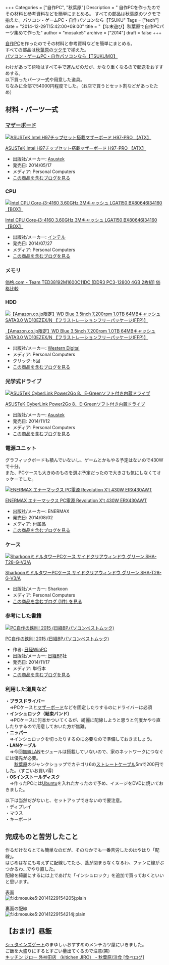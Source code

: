 +++
Categories = ["自作PC", "秋葉原"]
Description = " 自作PCを作ったのでその材料と参考資料などを簡単にまとめる。 すべての部品は秋葉原のツクモで揃えた。パソコン・ゲームPC・自作パソコンなら【TSUKU"
Tags = ["tech"]
date = "2014-12-29T15:42:00+09:00"
title = "【年末遊び】秋葉原で自作PCパーツ集めて作った"
author = "mosuke5"
archive = ["2014"]
draft = false
+++

<body>
<p><a class="keyword" href="http://d.hatena.ne.jp/keyword/%BC%AB%BA%EEPC">自作PC</a>を作ったのでその材料と参考資料などを簡単にまとめる。<br>
すべての部品は<a class="keyword" href="http://d.hatena.ne.jp/keyword/%BD%A9%CD%D5%B8%B6">秋葉原</a>の<a class="keyword" href="http://d.hatena.ne.jp/keyword/%A5%C4%A5%AF%A5%E2">ツクモ</a>で揃えた。<br>
<a href="http://shop.tsukumo.co.jp/" target="_blank">パソコン・ゲームPC・自作パソコンなら【TSUKUMO】</a>
<p>わけがあって荷物はすべて手で運んだのだが、かなり重くなるので郵送をおすすめする。<br>
以下買ったパーツ一式や用意した道具。<br>
ちなみに全部で54000円程度でした。（お店で買うとセット割などがあったため）</p>

<div class="section">
    <h2>材料・パーツ一式</h2>
    
<div class="section">
    <h3><a class="keyword" href="http://d.hatena.ne.jp/keyword/%A5%DE%A5%B6%A1%BC%A5%DC%A1%BC%A5%C9">マザーボード</a></h3>
    <p></p>
<div class="hatena-asin-detail">
<a href="http://www.amazon.co.jp/exec/obidos/ASIN/B00KD6RZIG/hatena-blog-22/"><img src="http://ecx.images-amazon.com/images/I/61rM4AVJ3yL._SL160_.jpg" class="hatena-asin-detail-image" alt="ASUSTeK Intel H97チップセット搭載マザーボード H97-PRO 【ATX】" title="ASUSTeK Intel H97チップセット搭載マザーボード H97-PRO 【ATX】"></a><div class="hatena-asin-detail-info">
<p class="hatena-asin-detail-title"><a href="http://www.amazon.co.jp/exec/obidos/ASIN/B00KD6RZIG/hatena-blog-22/">ASUSTeK Intel H97チップセット搭載マザーボード H97-PRO 【ATX】</a></p>
<ul>
<li>
<span class="hatena-asin-detail-label">出版社/メーカー:</span> <a class="keyword" href="http://d.hatena.ne.jp/keyword/Asustek">Asustek</a>
</li>
<li>
<span class="hatena-asin-detail-label">発売日:</span> 2014/05/17</li>
<li>
<span class="hatena-asin-detail-label">メディア:</span> Personal Computers</li>
<li><a href="http://d.hatena.ne.jp/asin/B00KD6RZIG/hatena-blog-22" target="_blank">この商品を含むブログを見る</a></li>
</ul>
</div>
<div class="hatena-asin-detail-foot"></div>
</div>

</div>
<div class="section">
    <h3>CPU</h3>
    <p></p>
<div class="hatena-asin-detail">
<a href="http://www.amazon.co.jp/exec/obidos/ASIN/B00LV8U0VE/hatena-blog-22/"><img src="http://ecx.images-amazon.com/images/I/51R95kYLwCL._SL160_.jpg" class="hatena-asin-detail-image" alt="Intel CPU Core-i3-4160 3.60GHz 3Mキャッシュ LGA1150 BX80646I34160 【BOX】" title="Intel CPU Core-i3-4160 3.60GHz 3Mキャッシュ LGA1150 BX80646I34160 【BOX】"></a><div class="hatena-asin-detail-info">
<p class="hatena-asin-detail-title"><a href="http://www.amazon.co.jp/exec/obidos/ASIN/B00LV8U0VE/hatena-blog-22/">Intel CPU Core-i3-4160 3.60GHz 3Mキャッシュ LGA1150 BX80646I34160 【BOX】</a></p>
<ul>
<li>
<span class="hatena-asin-detail-label">出版社/メーカー:</span> <a class="keyword" href="http://d.hatena.ne.jp/keyword/%A5%A4%A5%F3%A5%C6%A5%EB">インテル</a>
</li>
<li>
<span class="hatena-asin-detail-label">発売日:</span> 2014/07/27</li>
<li>
<span class="hatena-asin-detail-label">メディア:</span> Personal Computers</li>
<li><a href="http://d.hatena.ne.jp/asin/B00LV8U0VE/hatena-blog-22" target="_blank">この商品を含むブログを見る</a></li>
</ul>
</div>
<div class="hatena-asin-detail-foot"></div>
</div>

</div>
<div class="section">
    <h3>メモリ</h3>
    <a href="http://kakaku.com/item/K0000290991/">価格.com - Team TED38192M1600C11DC [DDR3 PC3-12800 4GB 2枚組] 価格比較</a><br>
</div>
<div class="section">
    <h3>HDD</h3>
    <p></p>
<div class="hatena-asin-detail">
<a href="http://www.amazon.co.jp/exec/obidos/ASIN/B009QWUF9E/hatena-blog-22/"><img src="http://ecx.images-amazon.com/images/I/51XtnFUCHHL._SL160_.jpg" class="hatena-asin-detail-image" alt="【Amazon.co.jp限定】WD Blue 3.5inch 7,200rpm 1.0TB 64MBキャッシュ SATA3.0 WD10EZEX/N 【フラストレーションフリーパッケージ(FFP)】" title="【Amazon.co.jp限定】WD Blue 3.5inch 7,200rpm 1.0TB 64MBキャッシュ SATA3.0 WD10EZEX/N 【フラストレーションフリーパッケージ(FFP)】"></a><div class="hatena-asin-detail-info">
<p class="hatena-asin-detail-title"><a href="http://www.amazon.co.jp/exec/obidos/ASIN/B009QWUF9E/hatena-blog-22/">【Amazon.co.jp限定】WD Blue 3.5inch 7,200rpm 1.0TB 64MBキャッシュ SATA3.0 WD10EZEX/N 【フラストレーションフリーパッケージ(FFP)】</a></p>
<ul>
<li>
<span class="hatena-asin-detail-label">出版社/メーカー:</span> <a class="keyword" href="http://d.hatena.ne.jp/keyword/Western%20Digital">Western Digital</a>
</li>
<li>
<span class="hatena-asin-detail-label">メディア:</span> Personal Computers</li>
<li> <span class="hatena-asin-detail-label">クリック</span>: 5回</li>
<li><a href="http://d.hatena.ne.jp/asin/B009QWUF9E/hatena-blog-22" target="_blank">この商品を含むブログを見る</a></li>
</ul>
</div>
<div class="hatena-asin-detail-foot"></div>
</div>

</div>
<div class="section">
    <h3>光学式ドライブ</h3>
    <p></p>
<div class="hatena-asin-detail">
<a href="http://www.amazon.co.jp/exec/obidos/ASIN/B00OYQTP48/hatena-blog-22/"><img src="http://ecx.images-amazon.com/images/I/11PYvtXkVFL._SL160_.jpg" class="hatena-asin-detail-image" alt="ASUSTeK CyberLink Power2Go 8、E-Greenソフト付き内蔵ドライブ" title="ASUSTeK CyberLink Power2Go 8、E-Greenソフト付き内蔵ドライブ"></a><div class="hatena-asin-detail-info">
<p class="hatena-asin-detail-title"><a href="http://www.amazon.co.jp/exec/obidos/ASIN/B00OYQTP48/hatena-blog-22/">ASUSTeK CyberLink Power2Go 8、E-Greenソフト付き内蔵ドライブ</a></p>
<ul>
<li>
<span class="hatena-asin-detail-label">出版社/メーカー:</span> <a class="keyword" href="http://d.hatena.ne.jp/keyword/Asustek">Asustek</a>
</li>
<li>
<span class="hatena-asin-detail-label">発売日:</span> 2014/11/12</li>
<li>
<span class="hatena-asin-detail-label">メディア:</span> Personal Computers</li>
<li><a href="http://d.hatena.ne.jp/asin/B00OYQTP48/hatena-blog-22" target="_blank">この商品を含むブログを見る</a></li>
</ul>
</div>
<div class="hatena-asin-detail-foot"></div>
</div>

</div>
<div class="section">
    <h3>電源ユニット</h3>
    <p>グラフィックボードも積んでいないし、ゲームとかもやる予定はないので430Wで十分。<br>
また、PCケースも大きめのものを選ぶ予定だったので大きさも気にしなくてオッケーでした。</p>
<div class="hatena-asin-detail">
<a href="http://www.amazon.co.jp/exec/obidos/ASIN/B00FSFA566/hatena-blog-22/"><img src="http://ecx.images-amazon.com/images/I/51-UWNSkHAL._SL160_.jpg" class="hatena-asin-detail-image" alt="ENERMAX エナーマックス PC電源 Revolution X't 430W ERX430AWT" title="ENERMAX エナーマックス PC電源 Revolution X't 430W ERX430AWT"></a><div class="hatena-asin-detail-info">
<p class="hatena-asin-detail-title"><a href="http://www.amazon.co.jp/exec/obidos/ASIN/B00FSFA566/hatena-blog-22/">ENERMAX エナーマックス PC電源 Revolution X't 430W ERX430AWT</a></p>
<ul>
<li>
<span class="hatena-asin-detail-label">出版社/メーカー:</span> ENERMAX</li>
<li>
<span class="hatena-asin-detail-label">発売日:</span> 2014/08/02</li>
<li>
<span class="hatena-asin-detail-label">メディア:</span> 付属品</li>
<li><a href="http://d.hatena.ne.jp/asin/B00FSFA566/hatena-blog-22" target="_blank">この商品を含むブログを見る</a></li>
</ul>
</div>
<div class="hatena-asin-detail-foot"></div>
</div>

</div>
<div class="section">
    <h3>ケース</h3>
    <p></p>
<div class="hatena-asin-detail">
<a href="http://www.amazon.co.jp/exec/obidos/ASIN/B00E6GZL7Q/hatena-blog-22/"><img src="http://ecx.images-amazon.com/images/I/51SRInEw4oL._SL160_.jpg" class="hatena-asin-detail-image" alt="SharkoonミドルタワーPCケース サイドクリアウィンドウ グリーン SHA-T28-G-V3/A" title="SharkoonミドルタワーPCケース サイドクリアウィンドウ グリーン SHA-T28-G-V3/A"></a><div class="hatena-asin-detail-info">
<p class="hatena-asin-detail-title"><a href="http://www.amazon.co.jp/exec/obidos/ASIN/B00E6GZL7Q/hatena-blog-22/">SharkoonミドルタワーPCケース サイドクリアウィンドウ グリーン SHA-T28-G-V3/A</a></p>
<ul>
<li>
<span class="hatena-asin-detail-label">出版社/メーカー:</span> Sharkoon</li>
<li>
<span class="hatena-asin-detail-label">メディア:</span> Personal Computers</li>
<li><a href="http://d.hatena.ne.jp/asin/B00E6GZL7Q/hatena-blog-22" target="_blank">この商品を含むブログ (1件) を見る</a></li>
</ul>
</div>
<div class="hatena-asin-detail-foot"></div>
</div>

</div>
<div class="section">
    <h3>参考にした書籍</h3>
    <p></p>
<div class="hatena-asin-detail">
<a href="http://www.amazon.co.jp/exec/obidos/ASIN/4822269973/hatena-blog-22/"><img src="http://ecx.images-amazon.com/images/I/618HZCdKnkL._SL160_.jpg" class="hatena-asin-detail-image" alt="PC自作の鉄則! 2015 (日経BPパソコンベストムック)" title="PC自作の鉄則! 2015 (日経BPパソコンベストムック)"></a><div class="hatena-asin-detail-info">
<p class="hatena-asin-detail-title"><a href="http://www.amazon.co.jp/exec/obidos/ASIN/4822269973/hatena-blog-22/">PC自作の鉄則! 2015 (日経BPパソコンベストムック)</a></p>
<ul>
<li>
<span class="hatena-asin-detail-label">作者:</span> <a class="keyword" href="http://d.hatena.ne.jp/keyword/%C6%FC%B7%D0WinPC">日経WinPC</a>
</li>
<li>
<span class="hatena-asin-detail-label">出版社/メーカー:</span> <a class="keyword" href="http://d.hatena.ne.jp/keyword/%C6%FC%B7%D0BP">日経BP</a>社</li>
<li>
<span class="hatena-asin-detail-label">発売日:</span> 2014/11/17</li>
<li>
<span class="hatena-asin-detail-label">メディア:</span> 単行本</li>
<li><a href="http://d.hatena.ne.jp/asin/4822269973/hatena-blog-22" target="_blank">この商品を含むブログを見る</a></li>
</ul>
</div>
<div class="hatena-asin-detail-foot"></div>
</div>

</div>
<div class="section">
    <h3>利用した道具など</h3>
    <p><b>・プラスドライバー</b><br>
　⇒PCケースと<a class="keyword" href="http://d.hatena.ne.jp/keyword/%A5%DE%A5%B6%A1%BC%A5%DC%A1%BC%A5%C9">マザーボード</a>などを固定したりするのにドライバーは必須<br>
<b>・インシュロック（結束バンド）</b><br>
　⇒PCケースに何本かついてくるが、綺麗に配線しようと思うと何度かやり直したりするので用意しておいた方が無難。<br>
<b>・ニッパー</b><br>
　⇒インシュロックを切ったりするのに必要なので準備しておきましょう。<br>
<b>・LANケーブル</b><br>
　⇒今回<a class="keyword" href="http://d.hatena.ne.jp/keyword/%CC%B5%C0%FELAN">無線LAN</a>モジュールは搭載していないので、家のネットワークにつなぐには優先が必要。<br>
　　<a class="keyword" href="http://d.hatena.ne.jp/keyword/%BD%A9%CD%D5%B8%B6">秋葉原</a>のジャンクショップでカテゴリ6の<a class="keyword" href="http://d.hatena.ne.jp/keyword/%A5%B9%A5%C8%A5%EC%A1%BC%A5%C8%A5%B1%A1%BC%A5%D6%A5%EB">ストレートケーブル</a>5mで200円でした。（すごいお買い得）<br>
<b>・OSインストールディスク</b><br>
　⇒作ったPCには<a class="keyword" href="http://d.hatena.ne.jp/keyword/Ubuntu">Ubuntu</a>を入れたかったので予め、イメージをDVDに焼いておきました。</p>
<p>以下は当然だがないと、セットアップできないので要注意。<br>
・ディプレイ<br>
・マウス<br>
・キーボード</p>

</div>
</div>
<div class="section">
    <h2>完成ものと苦労したこと</h2>
    <p>作るだけならとても簡単なのだが、そのなかでも一番苦労したのはやはり「配線」。<br>
はじめはなにも考えずに配線してたら、蓋が閉まらなくなるわ、ファンに線がぶつかるわ…でやり直した。<br>
配線を綺麗にするには上であげた「インシュロック」を追加で買っておくといいと思います。</p>
<p>表面<br>
<span itemscope itemtype="http://schema.org/Photograph"><img src="https://cdn-ak.f.st-hatena.com/images/fotolife/m/mosuke5/20141229/20141229154205.jpg" alt="f:id:mosuke5:20141229154205j:plain" title="f:id:mosuke5:20141229154205j:plain" class="hatena-fotolife" itemprop="image"></span></p>
<p>裏面の配線<br>
<span itemscope itemtype="http://schema.org/Photograph"><img src="https://cdn-ak.f.st-hatena.com/images/fotolife/m/mosuke5/20141229/20141229154214.jpg" alt="f:id:mosuke5:20141229154214j:plain" title="f:id:mosuke5:20141229154214j:plain" class="hatena-fotolife" itemprop="image"></span><br>
</p>

</div>
<div class="section">
    <h2>【おまけ】昼飯</h2>
    <p><a class="keyword" href="http://d.hatena.ne.jp/keyword/%A5%B7%A5%E5%A5%BF%A5%A4%A5%F3%A5%BA%A5%B2%A1%BC%A5%C8">シュタインズゲート</a>のまゆしぃおすすめのメンチカツ屋にいきました。<br>
ご飯を大盛りにするとすごい量出てくるので注意(笑)<br>
<a href="http://tabelog.com/tokyo/A1310/A131001/13000352/">キッチン ジロー 外神田店 （kitichen JIRO） - 秋葉原/洋食 [食べログ]</a></p>

</div>
</body>
